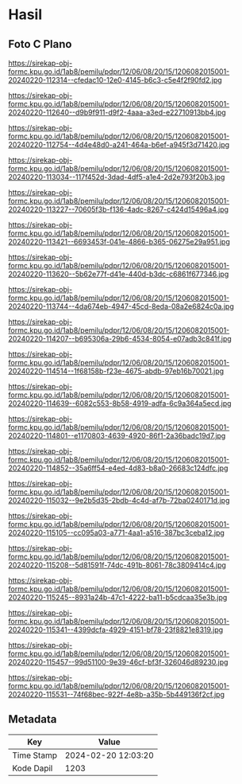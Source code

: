 # Hasil

## Foto C Plano

https://sirekap-obj-formc.kpu.go.id/1ab8/pemilu/pdpr/12/06/08/20/15/1206082015001-20240220-112314--cfedac10-12e0-4145-b6c3-c5e4f2f90fd2.jpg

https://sirekap-obj-formc.kpu.go.id/1ab8/pemilu/pdpr/12/06/08/20/15/1206082015001-20240220-112640--d9b9f911-d9f2-4aaa-a3ed-e22710913bb4.jpg

https://sirekap-obj-formc.kpu.go.id/1ab8/pemilu/pdpr/12/06/08/20/15/1206082015001-20240220-112754--4d4e48d0-a241-464a-b6ef-a945f3d71420.jpg

https://sirekap-obj-formc.kpu.go.id/1ab8/pemilu/pdpr/12/06/08/20/15/1206082015001-20240220-113034--117f452d-3dad-4df5-a1e4-2d2e793f20b3.jpg

https://sirekap-obj-formc.kpu.go.id/1ab8/pemilu/pdpr/12/06/08/20/15/1206082015001-20240220-113227--70605f3b-f136-4adc-8267-c424d15496a4.jpg

https://sirekap-obj-formc.kpu.go.id/1ab8/pemilu/pdpr/12/06/08/20/15/1206082015001-20240220-113421--6693453f-041e-4866-b365-06275e29a951.jpg

https://sirekap-obj-formc.kpu.go.id/1ab8/pemilu/pdpr/12/06/08/20/15/1206082015001-20240220-113620--5b62e77f-d41e-440d-b3dc-c6861f677346.jpg

https://sirekap-obj-formc.kpu.go.id/1ab8/pemilu/pdpr/12/06/08/20/15/1206082015001-20240220-113744--4da674eb-4947-45cd-8eda-08a2e6824c0a.jpg

https://sirekap-obj-formc.kpu.go.id/1ab8/pemilu/pdpr/12/06/08/20/15/1206082015001-20240220-114207--b695306a-29b6-4534-8054-e07adb3c841f.jpg

https://sirekap-obj-formc.kpu.go.id/1ab8/pemilu/pdpr/12/06/08/20/15/1206082015001-20240220-114514--1f68158b-f23e-4675-abdb-97eb16b70021.jpg

https://sirekap-obj-formc.kpu.go.id/1ab8/pemilu/pdpr/12/06/08/20/15/1206082015001-20240220-114639--6082c553-8b58-4919-adfa-6c9a364a5ecd.jpg

https://sirekap-obj-formc.kpu.go.id/1ab8/pemilu/pdpr/12/06/08/20/15/1206082015001-20240220-114801--e1170803-4639-4920-86f1-2a36badc19d7.jpg

https://sirekap-obj-formc.kpu.go.id/1ab8/pemilu/pdpr/12/06/08/20/15/1206082015001-20240220-114852--35a6ff54-e4ed-4d83-b8a0-26683c124dfc.jpg

https://sirekap-obj-formc.kpu.go.id/1ab8/pemilu/pdpr/12/06/08/20/15/1206082015001-20240220-115032--9e2b5d35-2bdb-4c4d-af7b-72ba0240171d.jpg

https://sirekap-obj-formc.kpu.go.id/1ab8/pemilu/pdpr/12/06/08/20/15/1206082015001-20240220-115105--cc095a03-a771-4aa1-a516-387bc3ceba12.jpg

https://sirekap-obj-formc.kpu.go.id/1ab8/pemilu/pdpr/12/06/08/20/15/1206082015001-20240220-115208--5d81591f-74dc-491b-8061-78c3809414c4.jpg

https://sirekap-obj-formc.kpu.go.id/1ab8/pemilu/pdpr/12/06/08/20/15/1206082015001-20240220-115245--8931a24b-47c1-4222-ba11-b5cdcaa35e3b.jpg

https://sirekap-obj-formc.kpu.go.id/1ab8/pemilu/pdpr/12/06/08/20/15/1206082015001-20240220-115341--4399dcfa-4929-4151-bf78-23f8821e8319.jpg

https://sirekap-obj-formc.kpu.go.id/1ab8/pemilu/pdpr/12/06/08/20/15/1206082015001-20240220-115457--99d51100-9e39-46cf-bf3f-326046d89230.jpg

https://sirekap-obj-formc.kpu.go.id/1ab8/pemilu/pdpr/12/06/08/20/15/1206082015001-20240220-115531--74f68bec-922f-4e8b-a35b-5b449136f2cf.jpg


## Metadata

| Key        | Value               |
| ---------- | ------------------- |
| Time Stamp | 2024-02-20 12:03:20 |
| Kode Dapil | 1203                |



